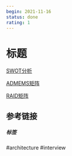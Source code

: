 ```yaml
---
begin: 2021-11-16
status: done
rating: 1
---
```


# 标题

[SWOT分析](../methodology/SWOT分析.md)

[ADMEMS矩阵](../methodology/ADMEMS矩阵.md)

[RAID矩阵](../methodology/RAID矩阵.md)

## 参考链接


##### 标签
#architecture #interview 
